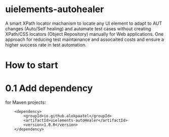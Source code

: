 # uielements-autohealer
A smart XPath locator machanism to locate any UI element to adapt to AUT changes (Auto/Self healing) and automate test cases without creating XPath/CSS locators (Object Repository) manually for Web applications. One approach for reducing test maintainance and assocaited costs and ensure a higher success rate in test automation.

# How to start

# 0.1 Add dependency

for Maven projects:

        <dependency>
            <groupId>io.github.alokpaatel</groupId>
            <artifactId>uielements-autoHealer</artifactId>
            <version>1.0.0</version>
        </dependency>
